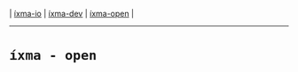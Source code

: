 | [íxma-io](https://www.github.com/ixma-io) | [íxma-dev](https://www.github.com/ixma-dev) | [íxma-open](https://www.github.com/ixma-open) |

---

# ```íxma - open```

<br />
<br />
